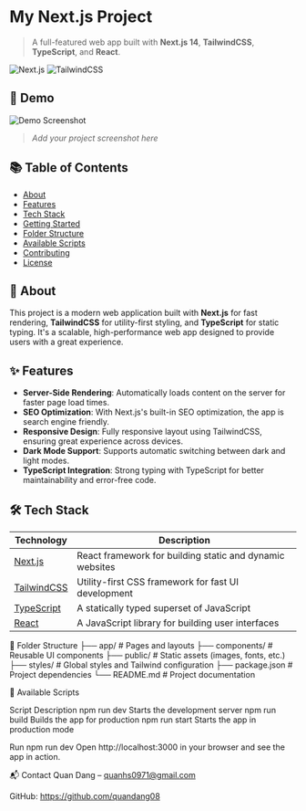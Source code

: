 # My Next.js Project

> A full-featured web app built with **Next.js 14**, **TailwindCSS**, **TypeScript**, and **React**.

![Next.js](https://img.shields.io/badge/Next.js-14-blue)
![TailwindCSS](https://img.shields.io/badge/TailwindCSS-3-blueviolet)

## 📸 Demo

![Demo Screenshot](public/demo-screenshot.png)

> _Add your project screenshot here_

## 📚 Table of Contents
- [About](#about)
- [Features](#features)
- [Tech Stack](#tech-stack)
- [Getting Started](#getting-started)
- [Folder Structure](#folder-structure)
- [Available Scripts](#available-scripts)
- [Contributing](#contributing)
- [License](#license)

## 📝 About

This project is a modern web application built with **Next.js** for fast rendering, **TailwindCSS** for utility-first styling, and **TypeScript** for static typing. It's a scalable, high-performance web app designed to provide users with a great experience.

## ✨ Features
- **Server-Side Rendering**: Automatically loads content on the server for faster page load times.
- **SEO Optimization**: With Next.js's built-in SEO optimization, the app is search engine friendly.
- **Responsive Design**: Fully responsive layout using TailwindCSS, ensuring great experience across devices.
- **Dark Mode Support**: Supports automatic switching between dark and light modes.
- **TypeScript Integration**: Strong typing with TypeScript for better maintainability and error-free code.

## 🛠 Tech Stack

| Technology        | Description                                    |
| ----------------- | ---------------------------------------------- |
| [Next.js](https://nextjs.org/)   | React framework for building static and dynamic websites |
| [TailwindCSS](https://tailwindcss.com/) | Utility-first CSS framework for fast UI development |
| [TypeScript](https://www.typescriptlang.org/) | A statically typed superset of JavaScript |
| [React](https://reactjs.org/)   | A JavaScript library for building user interfaces |

📂 Folder Structure
├── app/         # Pages and layouts
├── components/  # Reusable UI components
├── public/      # Static assets (images, fonts, etc.)
├── styles/      # Global styles and Tailwind configuration
├── package.json # Project dependencies
└── README.md    # Project documentation

📜 Available Scripts

Script	Description
npm run dev	Starts the development server
npm run build	Builds the app for production
npm run start	Starts the app in production mode

Run npm run dev
Open http://localhost:3000 in your browser and see the app in action.

📬 Contact
Quan Dang – quanhs0971@gmail.com

GitHub: https://github.com/quandang08
